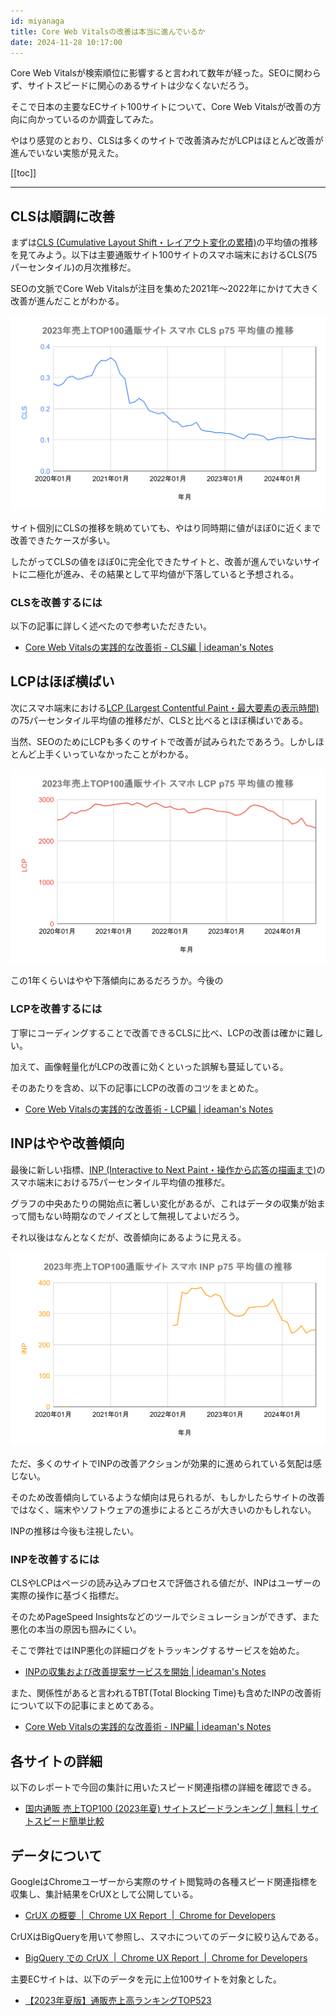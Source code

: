 ```yaml
---
id: miyanaga
title: Core Web Vitalsの改善は本当に進んでいるか
date: 2024-11-28 10:17:00
---
```


Core Web Vitalsが検索順位に影響すると言われて数年が経った。SEOに関わらず、サイトスピードに関心のあるサイトは少なくないだろう。

そこで日本の主要なECサイト100サイトについて、Core Web Vitalsが改善の方向に向かっているのか調査してみた。

やはり感覚のとおり、CLSは多くのサイトで改善済みだがLCPはほとんど改善が進んでいない実態が見えた。

[[toc]]

---

## CLSは順調に改善

まずは[CLS (Cumulative Layout Shift・レイアウト変化の累積)](https://web.dev/articles/cls?hl=ja)の平均値の推移を見てみよう。以下は主要通販サイト100サイトのスマホ端末におけるCLS(75パーセンタイル)の月次推移だ。

SEOの文脈でCore Web Vitalsが注目を集めた2021年〜2022年にかけて大きく改善が進んだことがわかる。

![CLSの月次推移](./core-web-vitals-trends/cls.svg)

サイト個別にCLSの推移を眺めていても、やはり同時期に値がほぼ0に近くまで改善できたケースが多い。

したがってCLSの値をほぼ0に完全化できたサイトと、改善が進んでいないサイトに二極化が進み、その結果として平均値が下落していると予想される。

### CLSを改善するには

以下の記事に詳しく述べたので参考いただきたい。

- [Core Web Vitalsの実践的な改善術 - CLS編 | ideaman's Notes](https://notes.ideamans.com/posts/2024/core-web-vitals-in-action-cls.html)

## LCPはほぼ横ばい

次にスマホ端末における[LCP (Largest Contentful Paint・最大要素の表示時間)](https://web.dev/articles/lcp?hl=ja)の75パーセンタイル平均値の推移だが、CLSと比べるとほぼ横ばいである。

当然、SEOのためにLCPも多くのサイトで改善が試みられたであろう。しかしほとんど上手くいっていなかったことがわかる。

![LCPの平均値月次推移](./core-web-vitals-trends/lcp.svg)

この1年くらいはやや下落傾向にあるだろうか。今後の

### LCPを改善するには

丁寧にコーディングすることで改善できるCLSに比べ、LCPの改善は確かに難しい。

加えて、画像軽量化がLCPの改善に効くといった誤解も蔓延している。

そのあたりを含め、以下の記事にLCPの改善のコツをまとめた。

- [Core Web Vitalsの実践的な改善術 - LCP編 | ideaman's Notes](https://notes.ideamans.com/posts/2024/core-web-vitals-in-action-lcp.html)

## INPはやや改善傾向

最後に新しい指標、[INP (Interactive to Next Paint・操作から応答の描画まで)](https://web.dev/articles/inp?hl=ja)のスマホ端末における75パーセンタイル平均値の推移だ。

グラフの中央あたりの開始点に著しい変化があるが、これはデータの収集が始まって間もない時期なのでノイズとして無視してよいだろう。

それ以後はなんとなくだが、改善傾向にあるように見える。

![INPの平均値月次推移](./core-web-vitals-trends/inp.svg)

ただ、多くのサイトでINPの改善アクションが効果的に進められている気配は感じない。

そのため改善傾向しているような傾向は見られるが、もしかしたらサイトの改善ではなく、端末やソフトウェアの進歩によるところが大きいのかもしれない。

INPの推移は今後も注視したい。

### INPを改善するには

CLSやLCPはページの読み込みプロセスで評価される値だが、INPはユーザーの実際の操作に基づく指標だ。

そのためPageSpeed Insightsなどのツールでシミュレーションができず、また悪化の本当の原因も掴みにくい。

そこで弊社ではINP悪化の詳細ログをトラッキングするサービスを始めた。

- [INPの収集および改善提案サービスを開始 | ideaman's Notes](https://notes.ideamans.com/posts/2024/speedismoney-fieldwork.html)

また、関係性があると言われるTBT(Total Blocking Time)も含めたINPの改善術について以下の記事にまとめてある。

- [Core Web Vitalsの実践的な改善術 - INP編 | ideaman's Notes](https://notes.ideamans.com/posts/2024/core-web-vitals-in-actino-inp.html)

## 各サイトの詳細

以下のレポートで今回の集計に用いたスピード関連指標の詳細を確認できる。

- [国内通販 売上TOP100 (2023年夏) サイトスピードランキング | 無料 | サイトスピード簡単比較](https://sitespeed-hikaku.com/reports/YYrRMKgS6Lq92ueU2W0g)

## データについて

GoogleはChromeユーザーから実際のサイト閲覧時の各種スピード関連指標を収集し、集計結果をCrUXとして公開している。

- [CrUX の概要  |  Chrome UX Report  |  Chrome for Developers](https://developer.chrome.com/docs/crux?hl=ja)

CrUXはBigQueryを用いて参照し、スマホについてのデータに絞り込んである。

- [BigQuery での CrUX  |  Chrome UX Report  |  Chrome for Developers](https://developer.chrome.com/docs/crux/bigquery?hl=ja)

主要ECサイトは、以下のデータを元に上位100サイトを対象とした。

- [【2023年夏版】通販売上高ランキングTOP523](https://www.netkeizailab.com/?pid=176805140)
